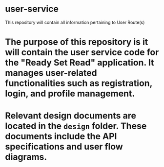 # user-service
This repository will contain all information pertaining to User Route(s)
# The purpose of this repository is it will contain the user service code for the "Ready Set Read" application. It manages user-related functionalities such as registration, login, and profile management. 
# Relevant design documents are located in the `design` folder. These documents include the API specifications and user flow diagrams.
